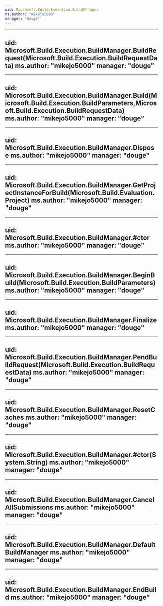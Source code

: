 ```yaml
---
uid: Microsoft.Build.Execution.BuildManager
ms.author: "mikejo5000"
manager: "douge"
---
```


---
uid: Microsoft.Build.Execution.BuildManager.BuildRequest(Microsoft.Build.Execution.BuildRequestData)
ms.author: "mikejo5000"
manager: "douge"
---

---
uid: Microsoft.Build.Execution.BuildManager.Build(Microsoft.Build.Execution.BuildParameters,Microsoft.Build.Execution.BuildRequestData)
ms.author: "mikejo5000"
manager: "douge"
---

---
uid: Microsoft.Build.Execution.BuildManager.Dispose
ms.author: "mikejo5000"
manager: "douge"
---

---
uid: Microsoft.Build.Execution.BuildManager.GetProjectInstanceForBuild(Microsoft.Build.Evaluation.Project)
ms.author: "mikejo5000"
manager: "douge"
---

---
uid: Microsoft.Build.Execution.BuildManager.#ctor
ms.author: "mikejo5000"
manager: "douge"
---

---
uid: Microsoft.Build.Execution.BuildManager.BeginBuild(Microsoft.Build.Execution.BuildParameters)
ms.author: "mikejo5000"
manager: "douge"
---

---
uid: Microsoft.Build.Execution.BuildManager.Finalize
ms.author: "mikejo5000"
manager: "douge"
---

---
uid: Microsoft.Build.Execution.BuildManager.PendBuildRequest(Microsoft.Build.Execution.BuildRequestData)
ms.author: "mikejo5000"
manager: "douge"
---

---
uid: Microsoft.Build.Execution.BuildManager.ResetCaches
ms.author: "mikejo5000"
manager: "douge"
---

---
uid: Microsoft.Build.Execution.BuildManager.#ctor(System.String)
ms.author: "mikejo5000"
manager: "douge"
---

---
uid: Microsoft.Build.Execution.BuildManager.CancelAllSubmissions
ms.author: "mikejo5000"
manager: "douge"
---

---
uid: Microsoft.Build.Execution.BuildManager.DefaultBuildManager
ms.author: "mikejo5000"
manager: "douge"
---

---
uid: Microsoft.Build.Execution.BuildManager.EndBuild
ms.author: "mikejo5000"
manager: "douge"
---
